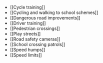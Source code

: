 - [[Cycle training]]
- [[Cycling and walking to school schemes]]
- [[Dangerous road improvements]]
- [[Driver training]]
- [[Pedestrian crossings]]
- [[Play streets]]
- [[Road safety cameras]]
- [[School crossing patrols]]
- [[Speed humps]]
- [[Speed limits]]
